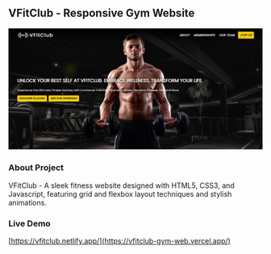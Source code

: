 ## VFitClub - Responsive Gym Website

![](image/LandingPageVFIT.png)


### About Project

VFitClub - A sleek fitness website designed with HTML5, CSS3, and Javascript, featuring grid and flexbox layout techniques and stylish animations.

### Live Demo

[https://vfitclub.netlify.app/](https://vfitclub-gym-web.vercel.app/)
